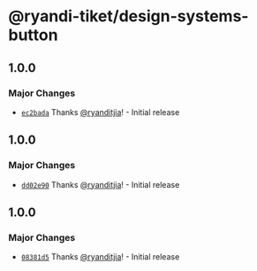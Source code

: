 # @ryandi-tiket/design-systems-button

## 1.0.0

### Major Changes

- [`ec2bada`](https://github.com/ryandi-tiket/design-systems-wildcard/commit/ec2badac18d247523d58eaa26c2dc81d1f391559) Thanks [@ryanditjia](https://github.com/ryanditjia)! - Initial release

## 1.0.0

### Major Changes

- [`dd02e90`](https://github.com/ryandi-tiket/design-systems/commit/dd02e90e663d448f5eed218c34c2de7f7247dc9a) Thanks [@ryanditjia](https://github.com/ryanditjia)! - Initial release

## 1.0.0

### Major Changes

- [`08381d5`](https://github.com/ryandi-tiket/design-systems/commit/08381d519c707769a9a1a1d3408bbe880baec515) Thanks [@ryanditjia](https://github.com/ryanditjia)! - Initial release
